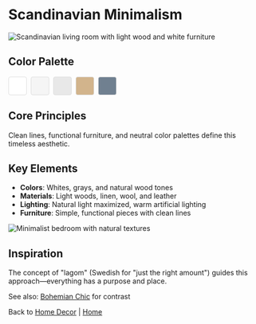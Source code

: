 # Scandinavian Minimalism

![Scandinavian living room with light wood and white furniture](https://images.unsplash.com/photo-1586023492125-27b2c045efd7?w=800&q=80)

## Color Palette

<div style="display: flex; gap: 8px; margin: 15px 0;">
  <div style="width: 35px; height: 35px; background-color: #FFFFFF; border: 1px solid #ddd; border-radius: 4px;" title="Pure White"></div>
  <div style="width: 35px; height: 35px; background-color: #F5F5F5; border: 1px solid #ddd; border-radius: 4px;" title="Off White"></div>
  <div style="width: 35px; height: 35px; background-color: #E8E8E8; border: 1px solid #ddd; border-radius: 4px;" title="Light Gray"></div>
  <div style="width: 35px; height: 35px; background-color: #D2B48C; border: 1px solid #ddd; border-radius: 4px;" title="Natural Wood"></div>
  <div style="width: 35px; height: 35px; background-color: #708090; border: 1px solid #ddd; border-radius: 4px;" title="Slate Gray"></div>
</div>

## Core Principles

Clean lines, functional furniture, and neutral color palettes define this timeless aesthetic.

## Key Elements

- **Colors**: Whites, grays, and natural wood tones
- **Materials**: Light woods, linen, wool, and leather
- **Lighting**: Natural light maximized, warm artificial lighting
- **Furniture**: Simple, functional pieces with clean lines

![Minimalist bedroom with natural textures](https://images.unsplash.com/photo-1600494448655-ae58f58bb945?q=80&w=1035)

## Inspiration

The concept of "lagom" (Swedish for "just the right amount") guides this approach—everything has a purpose and place.

See also: [Bohemian Chic](bohemian-chic.md) for contrast

Back to [Home Decor](../index.md) | [Home](../../../index.md)